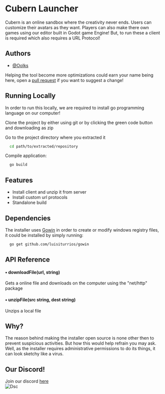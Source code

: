 
# Cubern Launcher

Cubern is an online sandbox where the creativity never ends. Users can customize their avatars as they want. Players can also make there own games using our editor built in Godot game Engine! But, to run these a client is required which also requires a URL Protocol! 

## Authors

- [@OoIks](https://www.github.com/OoIks)

Helping the tool become more optimizations could earn your name being here, open a [pull request](https://github.com/PlayCubern/Cubern-Launcher/pulls) if you want to suggest a change!


## Running Locally

In order to run this locally, we are required to install go programming language on our computer! 

Clone the project by either using git or by clicking the green code button and downloading as zip

Go to the project directory where you extracted it

```bash
  cd path/to/extracted/repository
```

Compile application:

```bash
  go build
```



## Features

- Install client and unzip it from server
- Install custom url protocols
- Standalone build

## Dependencies
The installer uses [Gowin](https://github.com/luisiturrios1/gowin) in order to create or modify windows registry files, it could be installed by simply running:

```bash
  go get github.com/luisiturrios/gowin
```

## API Reference

#### • downloadFile(url, string)
Gets a online file and downloads on the computer using the "net/http" package

#### • unzipFile(src string, dest string)
Unzips a local file

## Why?
The reason behind making the installer open source is none other then to prevent suspicious activities. But how this would help refrain you may ask. Well, as the installer requires administrative permissions to do its things, it can look sketchy like a virus.

## Our Discord!
Join our discord  [here](https://dsc.gg/Cubern) <br>
![Dsc](https://img.shields.io/discord/1000052563711901767)
